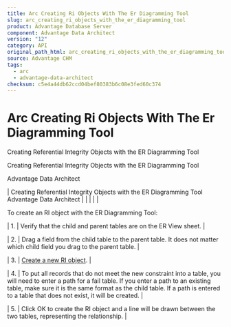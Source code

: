 ```yaml
---
title: Arc Creating Ri Objects With The Er Diagramming Tool
slug: arc_creating_ri_objects_with_the_er_diagramming_tool
product: Advantage Database Server
component: Advantage Data Architect
version: "12"
category: API
original_path_html: arc_creating_ri_objects_with_the_er_diagramming_tool.htm
source: Advantage CHM
tags:
  - arc
  - advantage-data-architect
checksum: c5e4a44db62ccd04bef80383b6c08e3fed60c374
---
```


# Arc Creating Ri Objects With The Er Diagramming Tool

Creating Referential Integrity Objects with the ER Diagramming Tool

Creating Referential Integrity Objects with the ER Diagramming Tool

Advantage Data Architect

| Creating Referential Integrity Objects with the ER Diagramming Tool  Advantage Data Architect |  |  |  |  |

To create an RI object with the ER Diagramming Tool:

| 1. | Verify that the child and parent tables are on the ER View sheet. |

| 2. | Drag a field from the child table to the parent table. It does not matter which child field you drag to the parent table. |

| 3. | [Create a new RI object](arc_creating_or_modifying_an_ri_object.md). |

| 4. | To put all records that do not meet the new constraint into a table, you will need to enter a path for a fail table. If you enter a path to an existing table, make sure it is the same format as the child table. If a path is entered to a table that does not exist, it will be created. |

| 5. | Click OK to create the RI object and a line will be drawn between the two tables, representing the relationship. |
